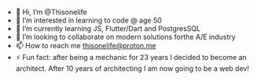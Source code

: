 - 👋 Hi, I’m @Thisonelife
- 👀 I’m interested in learning to code @ age 50
- 🌱 I’m currently learning JS, Flutter/Dart and PostgresSQL
- 💞️ I’m looking to collaborate on modern solutions forthe A/E industry
- 📫 How to reach me thisonelife@proton.me
- ⚡ Fun fact: after being a mechanic for 23 years I decided to become an architect.  After 10 years of architecting I am now going to be a web dev!

<!---
Thisonelife/Thisonelife is a ✨ special ✨ repository because its `README.md` (this file) appears on your GitHub profile.
You can click the Preview link to take a look at your changes.
--->
